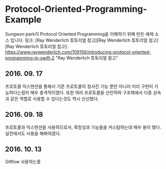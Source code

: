 # Protocol-Oriented-Programming-Example
Sungwon park이 Protocol Oriented Programming을 이해하기 위해 만든 예제 소스 입니다. 
링크: [Ray Wenderlich 튜토리얼 참고][Ray Wenderlich 튜토리얼 참고]
[Ray Wenderlich 튜토리얼 참고]: https://www.raywenderlich.com/109156/introducing-protocol-oriented-programming-in-swift-2 "Ray Wenderlich 튜토리얼 참고"

## 2016. 09. 17
프로토콜 익스텐션을 통해서 기존 프로토콜의 청사진 기능 뿐만 아니라 미리 구현이 가능하다는점이 매우 충격적이였다. 또한 여러 프로토콜을 선언하여 구조체에서 다중 상속과 같은 역할로 사용할 수 있다는것도 역시 신선했다.

## 2016. 09. 18
프로토콜과 익스텐션을 사용하므로서, 확장성과 기능들을 커스텀하는데 매우 용이 했다. 실전에서도 사용을 해봐야겠다.

## 2016. 10. 13 
Gitflow 사용하는중
